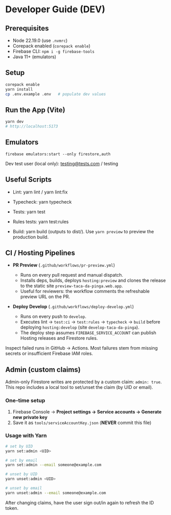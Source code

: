 # Developer Guide (DEV)

## Prerequisites

- Node 22.19.0 (use `.nvmrc`)
- Corepack enabled (`corepack enable`)
- Firebase CLI: `npm i -g firebase-tools`
- Java 11+ (emulators)

## Setup

```bash
corepack enable
yarn install
cp .env.example .env   # populate dev values
```

## Run the App (Vite)

```bash
yarn dev
# http://localhost:5173
```

## Emulators

```
firebase emulators:start --only firestore,auth
```

Dev test user (local only): testing@tests.com / testing

## Useful Scripts

- Lint: yarn lint / yarn lint:fix

- Typecheck: yarn typecheck

- Tests: yarn test

- Rules tests: yarn test:rules

- Build: yarn build (outputs to dist/). Use `yarn preview` to preview the production build.

## CI / Hosting Pipelines

- **PR Preview** (`.github/workflows/pr-preview.yml`)
  - Runs on every pull request and manual dispatch.
  - Installs deps, builds, deploys `hosting:preview` and clones the release to the static site `preview-taca-da-pinga.web.app`.
  - Useful for reviewers: the workflow comments the refreshable preview URL on the PR.

- **Deploy Develop** (`.github/workflows/deploy-develop.yml`)
  - Runs on every push to `develop`.
  - Executes lint → `test:ci` → `test:rules` → `typecheck` → `build` before deploying `hosting:develop` (site `develop-taca-da-pinga`).
  - The deploy step assumes `FIREBASE_SERVICE_ACCOUNT` can publish Hosting releases and Firestore rules.

Inspect failed runs in GitHub → Actions. Most failures stem from missing secrets or insufficient Firebase IAM roles.

## Admin (custom claims)

Admin-only Firestore writes are protected by a custom claim: `admin: true`.  
This repo includes a local tool to set/unset the claim (by UID or email).

### One-time setup

1. Firebase Console → **Project settings → Service accounts → Generate new private key**
2. Save it as `tools/serviceAccountKey.json` (**NEVER** commit this file)

### Usage with Yarn

```bash
# set by UID
yarn set:admin <UID>

# set by email
yarn set:admin --email someone@example.com

# unset by UID
yarn unset:admin <UID>

# unset by email
yarn unset:admin --email someone@example.com
```

After changing claims, have the user sign out/in again to refresh the ID token.
